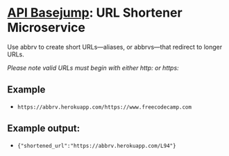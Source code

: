 # [API Basejump][1]: URL Shortener Microservice

[1]: https://www.freecodecamp.com/challenges/url-shortener-microservice

Use abbrv to create short URLs—aliases, or abbrvs—that redirect to longer URLs.

_Please note valid URLs must begin with either http: or https:_

## Example

* `https://abbrv.herokuapp.com/https://www.freecodecamp.com`

## Example output:

* `{"shortened_url":"https://abbrv.herokuapp.com/L94"}`
